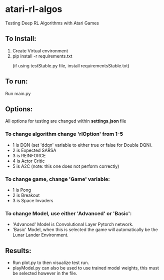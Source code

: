 # atari-rl-algos
Testing Deep RL Algorithms with Atari Games

## To Install:
1. Create Virtual environment
2. pip install -r requirements.txt <p>
(if using testStable.py file, install requirementsStable.txt) </p>

## To run:
Run main.py

## Options:
All options for testing are changed within <b> settings.json </b> file

### To change algorithm change 'rlOption' from 1-5
  - 1 is DQN (set 'ddqn' variable to either true or false for Double DQN).
  - 2 is Expected SARSA
  - 3 is REINFORCE
  - 4 is Actor Critic
  - 5 is A2C (note: this one does not perform correctly)
  
### To change game, change 'Game' variable:
  - 1 is Pong
  - 2 is Breakout
  - 3 is Space Invaders
  
### To change Model, use either 'Advanced' or 'Basic':
  - 'Advanced' Model is Convolutional Layer Pytorch network.
  - 'Basic' Model, when this is selected the game will automatically be the Lunar Lander Environment.

## Results:
- Run plot.py to then visualize test run. 
- playModel.py can also be used to use trained model weights, this must be selected however in the file.
